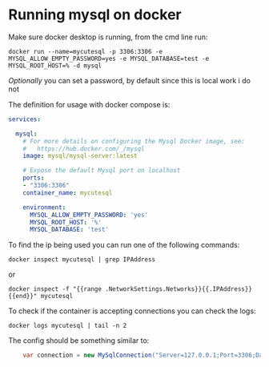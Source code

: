 # Running mysql on docker

Make sure docker desktop is running, from the cmd line run:

`docker run --name=mycutesql -p 3306:3306 -e MYSQL_ALLOW_EMPTY_PASSWORD=yes -e MYSQL_DATABASE=test -e MYSQL_ROOT_HOST=% -d mysql`

_Optionally_ you can set a password, by default since this is local work i do not

The definition for usage with docker compose is:

```yml
services:

  mysql:
    # For more details on configuring the Mysql Docker image, see:
    #   https://hub.docker.com/_/mysql
    image: mysql/mysql-server:latest

    # Expose the default Mysql port on localhost
    ports:
    - "3306:3306"
    container_name: mycutesql

    environment:
      MYSQL_ALLOW_EMPTY_PASSWORD: 'yes'
      MYSQL_ROOT_HOST: '%'
      MYSQL_DATABASE: 'test'
```

To find the ip being used you can run one of the following commands:

`docker inspect mycutesql | grep IPAddress`

or

`docker inspect -f "{{range .NetworkSettings.Networks}}{{.IPAddress}}{{end}}" mycutesql`

To check if the container is accepting connections you can check the logs:

`docker logs mycutesql | tail -n 2`

The config should be something similar to:

```csharp
    var connection = new MySqlConnection("Server=127.0.0.1;Port=3306;Database=test;User Id=root;");
```

